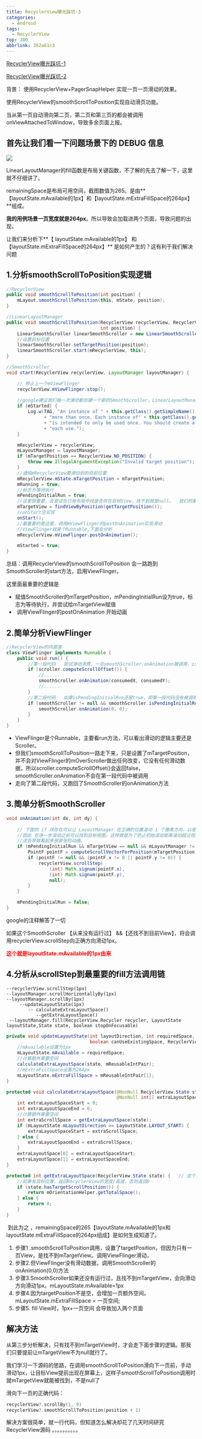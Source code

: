 ```yaml
---
title: RecyclerView曝光踩坑-3
categories:
  - Android
tags:
  - RecyclerView
top: 100
abbrlink: 362a61c3
---
```




[RecyclerView曝光踩坑-1](https://lanshushui.github.io/post/22258c7a.html)

[RecyclerView曝光踩坑-2](https://lanshushui.github.io/post/412d5155.html)



背景： 使用RecyclerView+PagerSnapHelper 实现一页一页滑动的效果。

使用RecyclerView的smoothScrollToPosition实现自动滑页功能。



当从第一页自动滑向第二页，第二页和第三页的都会被调用onViewAttachedToWindow，导致多余页面上报。



<!-- more -->



## 首先让我们看一下问题场景下的 DEBUG 信息

![](https://s3.bmp.ovh/imgs/2023/08/07/5d9ab8ba137383e8.jpg)

LinearLayoutManager的fill函数是布局关键函数，不了解的先去了解一下，这里就不仔细讲了。

remainingSpace是布局可用空间，截图数值为265。是由**【layoutState.mAvailable的1px】和【layoutState.mExtraFillSpace的264px】**组成。

**我的用例场景一页宽度就是264px**。所以导致会加载进两个页面，导致问题的出现。



让我们来分析下**【 layoutState.mAvailable的1px】 和 【layoutState.mExtraFillSpace的264px】**   是如何产生的？这有利于我们解决问题







## 1.分析smoothScrollToPosition实现逻辑

```java
//RecyclerView
public void smoothScrollToPosition(int position) {
    mLayout.smoothScrollToPosition(this, mState, position);
}

//LinearLayoutManager
public void smoothScrollToPosition(RecyclerView recyclerView, RecyclerView.State state,
                                   int position) {
    LinearSmoothScroller linearSmoothScroller = new LinearSmoothScroller(recyclerView.getContext());
    //设置目标位置
    linearSmoothScroller.setTargetPosition(position);
    linearSmoothScroller.start(mRecyclerView, this);
}

//SmoothScroller
void start(RecyclerView recyclerView, LayoutManager layoutManager) {

    // 停止上一个mViewFlinger
    recyclerView.mViewFlinger.stop();
    
	//google建议我们每一次滑动都创建一个新的SmoothScroller，LinearLayoutManager正是这样子操作的，我们自定义LayoutManger注意一下
    if (mStarted) {
        Log.w(TAG, "An instance of " + this.getClass().getSimpleName() + " was started "
              + "more than once. Each instance of" + this.getClass().getSimpleName() + " "
              + "is intended to only be used once. You should create a new instance for "
              + "each use.");
    }

    mRecyclerView = recyclerView;
    mLayoutManager = layoutManager;
    if (mTargetPosition == RecyclerView.NO_POSITION) {
        throw new IllegalArgumentException("Invalid target position");
    }
    //通知mRecyclerView要滑动到的目前位置
    mRecyclerView.mState.mTargetPosition = mTargetPosition;
    mRunning = true;
    //标志为等待执行
    mPendingInitialRun = true;
    //这里很重要，会尝试在已有布局中找是否存在目标View，找不到就是null。  我们的案例是一页一页滑动的，所以是肯定找不到下一个页的View
    mTargetView = findViewByPosition(getTargetPosition());
    //onStart空实现
    onStart();
    //最重要的是这里，调用mViewFlinger的postOnAnimation实现滑动
    //ViewFlinger就是个Runnable,下面会分析
    mRecyclerView.mViewFlinger.postOnAnimation();

    mStarted = true;
}
```

总结：调用RecyclerView的smoothScrollToPosition 会一路跑到SmoothScroller的start方法，启用ViewFlinger。



这里面最重要的逻辑是  

- ​     赋值SmoothScroller的mTargetPosition，mPendingInitialRun设为true，标志为等待执行，并尝试给mTargetView赋值
- ​     调用ViewFlinger的postOnAnimation 开始动画





## 2.简单分析ViewFlinger

```java
//RecyclerView的内部类
class ViewFlinger implements Runnable {
    public void run() {
        //第一段代码   尝试滑动消费，一旦smoothScroller.onAnimation被调用，isPendingInitialRun设置成false
        if (scroller.computeScrollOffset()) {
            //......
            smoothScroller.onAnimation(consumedX, consumedY);
            //......
        }
        //第二段代码   如果isPendingInitialRun还是true，即第一段代码没有被调用，   传入0，0 ，让smoothScroller至少要被调用1次
        if (smoothScroller != null && smoothScroller.isPendingInitialRun()) {
            smoothScroller.onAnimation(0, 0);
        }
    }
}
```



- ViewFlinger是个Runnable，主要看run方法，可以看出滑动的逻辑主要还是Scroller。
- 但我们smoothScrollToPosition一路走下来，只是设置了mTargetPosition，并不会对ViewFlinger的mOverScroller做出任何改变，它没有任何滑动数据，所以scroller.computeScrollOffset()会返回false， smoothScroller.onAnimation不会在第一段代码中被调用
- 走向了第二段代码，又跑回了SmoothScroller的onAnimation方法





## 3.简单分析SmoothScroller

```java
void onAnimation(int dx, int dy) {
 
	// 下面的 if 块存在可以让 LayoutManager 在正确的位置滚动 1 个像素方向，以便使 LayoutManager 绘制两页的视图，
    //因此 在进一步滚动之前可以找到目标视图。这样做是为了防止初始滚动距离滚动超过视图，
    //这会导致看起来很紧张的动画。
    if (mPendingInitialRun && mTargetView == null && mLayoutManager != null) {
        PointF pointF = computeScrollVectorForPosition(mTargetPosition);
        if (pointF != null && (pointF.x != 0 || pointF.y != 0)) {
            recyclerView.scrollStep(
                (int) Math.signum(pointF.x),
                (int) Math.signum(pointF.y),
                null);
        }
    }

    mPendingInitialRun = false;
}
```

  google的注释解答了一切

  如果这个SmoothScroller 【从来没有运行过】 &&【还找不到目前View】，将会调用recyclerView.scrollStep向正确方向滑动1px。

**<font color="#FF0000">这个就是layoutState.mAvailable的1px由来</font>**



## 4.分析从scrollStep到最重要的fill方法调用链



```
--recyclerView.scrollStep(1px)
--layoutManager.scrollHorizontallyBy(1px)
--layoutManager.scrollBy(1px)
     --updateLayoutState(1px)
        -- calculateExtraLayoutSpace()
           --getExtraLayoutSpace()  
 --layoutManager.fill(RecyclerView.Recycler recycler, LayoutState layoutState,State state, boolean stopOnFocusable)
```

```java
private void updateLayoutState(int layoutDirection, int requiredSpace,
                               boolean canUseExistingSpace, RecyclerView.State state) {
    //mAvailable设置为1px
    mLayoutState.mAvailable = requiredSpace;
    //计算额外需要空间
    calculateExtraLayoutSpace(state, mReusableIntPair);
    //mExtraFillSpace设置为264px
    mLayoutState.mExtraFillSpace = mReusableIntPair[1];
}

protected void calculateExtraLayoutSpace(@NonNull RecyclerView.State state,
                                         @NonNull int[] extraLayoutSpace) {
    int extraLayoutSpaceStart = 0;
    int extraLayoutSpaceEnd = 0;
    //计算额外需要空间
    int extraScrollSpace = getExtraLayoutSpace(state);
    if (mLayoutState.mLayoutDirection == LayoutState.LAYOUT_START) {
        extraLayoutSpaceStart = extraScrollSpace;
    } else {
        extraLayoutSpaceEnd = extraScrollSpace;
    }
    extraLayoutSpace[0] = extraLayoutSpaceStart;
    extraLayoutSpace[1] = extraLayoutSpaceEnd;
}

protected int getExtraLayoutSpace(RecyclerView.State state) {   // 这个也是ViewPager2实现多页加载的核心函数
    //如果有目标位置，返回RecyclerView的宽度/高度，否则返回0
    if (state.hasTargetScrollPosition()) {
        return mOrientationHelper.getTotalSpace();
    } else {
        return 0;
    }
}
```

​    到此为之 ，remainingSpace的265【layoutState.mAvailable的1px和layoutState.mExtraFillSpace的264px组成】是如何生成知道了。

  

1. 步骤1 .smoothScrollToPosition调用，设置了targetPosition，但因为只有一页View，是找不到mTargetView。调用ViewFlinger滑动，
2. 步骤2.但ViewFlinger没有滑动数据，调用SmoothScroller的onAnimation(0,0)方法
3. 步骤3.SmoothScroller如果还没有运行过，且找不到mTargetView，会向滑动方向滑动1px。mLayoutState.mAvailable=1px
4. 步骤4.因为targetPosition不是空，会增加一页额外空间。  mLayoutState.mExtraFillSpace = 一页空间;
5. 步骤5. fill View时，1px+一页空间 会导致加入两个页面



## 解决方法

从第三步分析解决，只有找不到mTargetView时，才会走下面步骤的逻辑。那我们只要提前让mTargetView不为null就行了。

我们学习一下源码的思路，在调用smoothScrollToPosition滑向下一页前，手动滑动1px，让目标View提前出现在屏幕上，这样子smoothScrollToPosition调用时就mTargetView就能被找到，不是null了



滑向下一页的正确代码：

```kotlin
recyclerView?.scrollBy(1, 0)
recyclerView?.smoothScrollToPosition(position + 1)
```





解决方案很简单，就一行代码，但知道怎么解决却花了几天时间研究RecyclerView源码   。。。。。。。。。。
